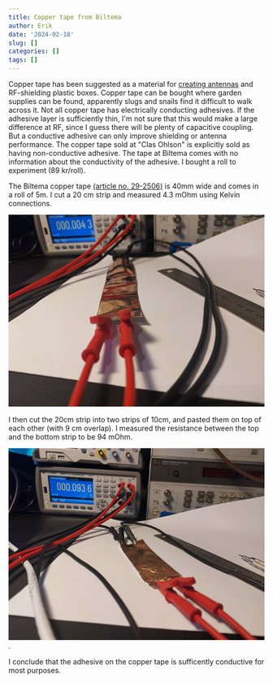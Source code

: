```yaml
---
title: Copper tape from Biltema
author: Erik
date: '2024-02-18'
slug: []
categories: []
tags: []
---
```


Copper tape has been suggested as a material for [creating
antennas](https://youtu.be/hpDNbAbOjJY?si=gezv4ha40Ch_zPYa) and RF-shielding plastic boxes. Copper tape can be bought where
garden supplies can be found, apparently  slugs and snails find it difficult to walk across it. 
Not all copper tape has electrically conducting adhesives. If the
adhesive layer is sufficiently thin, I'm not sure that this would make
a large difference at RF, since I guess there will be plenty of capacitive 
coupling. But a conductive adhesive can only improve shielding or antenna performance. 
The copper tape sold at "Clas Ohlson" is explicitly sold as having
non-conductive adhesive. The tape at Biltema comes with no information 
about the conductivity of the adhesive. I bought
a roll to experiment (89 kr/roll).

The Biltema copper tape [(article no. 29-2506)](https://www.biltema.no/fritid/hage/planting/plantekasser-og-tilbehor/kobbertape-2000039666) is 40mm wide and comes in a roll of 5m. 
I cut a 20 cm strip and measured 4.3 mOhm using  Kelvin connections. 

![Measuring resistance of a 20cm strip of copper tape](images/2024-02-18-13.58.01.jpg)

I then cut the 20cm strip into two strips of 10cm, and pasted them on top of each other (with 9 cm overlap). I measured the resistance 
between the top and the bottom strip to be 94 mOhm.

![Measuring two 10cm strips with 9 cm overlap](images/2024-02-18-14.00.33.jpg).


I conclude that the adhesive on the copper tape is sufficently conductive for 
most purposes.

